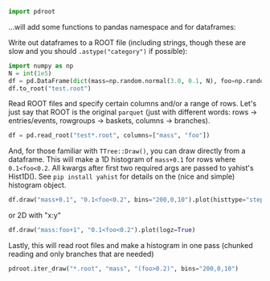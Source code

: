 ```python
import pdroot
```
...will add some functions to pandas namespace and for dataframes:

Write out dataframes to a ROOT file (including strings, though these are slow and you should `.astype("category")` if possible):
```python
import numpy as np
N = int(1e5)
df = pd.DataFrame(dict(mass=np.random.normal(3.0, 0.1, N), foo=np.random.random(N), bar=np.random.random(N)))
df.to_root("test.root")
```
Read ROOT files and specify certain columns and/or a range of rows. Let's just say that ROOT is the original `parquet` (just with different words: rows -> entries/events, rowgroups -> baskets, columns -> branches).
```python
df = pd.read_root("test*.root", columns=["mass", "foo"])
```
And, for those familiar with `TTree::Draw()`, you can draw directly from a dataframe. This will make a 1D histogram of `mass+0.1` for rows where `0.1<foo<0.2`. All kwargs after first two required args are passed to yahist's Hist1D(). See `pip install yahist` for details on the (nice and simple) histogram object.
```python
df.draw("mass+0.1", "0.1<foo<0.2", bins="200,0,10").plot(histtype="step")
```
or 2D with "x:y"
```python
df.draw("mass:foo+1", "0.1<foo<0.2").plot(logz=True)
```

Lastly, this will read root files and make a histogram in one pass (chunked reading and only branches that are needed)
```python
pdroot.iter_draw("*.root", "mass", "(foo>0.2)", bins="200,0,10")
```
